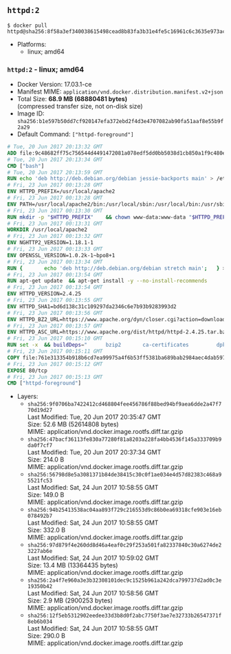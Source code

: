 ## `httpd:2`

```console
$ docker pull httpd@sha256:8f58a3ef340038615498cead8b83fa3b31e4fe5c16961c6c3635e973ac9303ed
```

-	Platforms:
	-	linux; amd64

### `httpd:2` - linux; amd64

-	Docker Version: 17.03.1-ce
-	Manifest MIME: `application/vnd.docker.distribution.manifest.v2+json`
-	Total Size: **68.9 MB (68880481 bytes)**  
	(compressed transfer size, not on-disk size)
-	Image ID: `sha256:b1e597b50dd7cf920147efa372ebd2f4d3e4707082ab90fa51aaf8e55b9f2a29`
-	Default Command: `["httpd-foreground"]`

```dockerfile
# Tue, 20 Jun 2017 20:13:32 GMT
ADD file:9c48682ff75c756544d4491472081a078edf5dd0bb5038d1cb850a1f9c480e3e in / 
# Tue, 20 Jun 2017 20:13:34 GMT
CMD ["bash"]
# Tue, 20 Jun 2017 20:13:59 GMT
RUN echo 'deb http://deb.debian.org/debian jessie-backports main' > /etc/apt/sources.list.d/backports.list
# Fri, 23 Jun 2017 00:13:28 GMT
ENV HTTPD_PREFIX=/usr/local/apache2
# Fri, 23 Jun 2017 00:13:28 GMT
ENV PATH=/usr/local/apache2/bin:/usr/local/sbin:/usr/local/bin:/usr/sbin:/usr/bin:/sbin:/bin
# Fri, 23 Jun 2017 00:13:30 GMT
RUN mkdir -p "$HTTPD_PREFIX" 	&& chown www-data:www-data "$HTTPD_PREFIX"
# Fri, 23 Jun 2017 00:13:31 GMT
WORKDIR /usr/local/apache2
# Fri, 23 Jun 2017 00:13:32 GMT
ENV NGHTTP2_VERSION=1.18.1-1
# Fri, 23 Jun 2017 00:13:33 GMT
ENV OPENSSL_VERSION=1.0.2k-1~bpo8+1
# Fri, 23 Jun 2017 00:13:34 GMT
RUN { 		echo 'deb http://deb.debian.org/debian stretch main'; 	} > /etc/apt/sources.list.d/stretch.list 	&& { 		echo 'Package: *'; 		echo 'Pin: release n=stretch'; 		echo 'Pin-Priority: -10'; 		echo; 		echo 'Package: libnghttp2*'; 		echo "Pin: version $NGHTTP2_VERSION"; 		echo 'Pin-Priority: 990'; 		echo; 	} > /etc/apt/preferences.d/unstable-nghttp2
# Fri, 23 Jun 2017 00:13:54 GMT
RUN apt-get update 	&& apt-get install -y --no-install-recommends 		libapr1 		libaprutil1 		libaprutil1-ldap 		libapr1-dev 		libaprutil1-dev 		liblua5.2-0 		libnghttp2-14=$NGHTTP2_VERSION 		libpcre++0 		libssl1.0.0=$OPENSSL_VERSION 		libxml2 	&& rm -r /var/lib/apt/lists/*
# Fri, 23 Jun 2017 00:13:54 GMT
ENV HTTPD_VERSION=2.4.25
# Fri, 23 Jun 2017 00:13:55 GMT
ENV HTTPD_SHA1=bd6d138c31c109297da2346c6e7b93b9283993d2
# Fri, 23 Jun 2017 00:13:56 GMT
ENV HTTPD_BZ2_URL=https://www.apache.org/dyn/closer.cgi?action=download&filename=httpd/httpd-2.4.25.tar.bz2
# Fri, 23 Jun 2017 00:13:57 GMT
ENV HTTPD_ASC_URL=https://www.apache.org/dist/httpd/httpd-2.4.25.tar.bz2.asc
# Fri, 23 Jun 2017 00:15:10 GMT
RUN set -x 	&& buildDeps=" 		bzip2 		ca-certificates 		dpkg-dev 		gcc 		liblua5.2-dev 		libnghttp2-dev=$NGHTTP2_VERSION 		libpcre++-dev 		libssl-dev=$OPENSSL_VERSION 		libxml2-dev 		zlib1g-dev 		make 		wget 	" 	&& apt-get update 	&& apt-get install -y --no-install-recommends -V $buildDeps 	&& rm -r /var/lib/apt/lists/* 		&& wget -O httpd.tar.bz2 "$HTTPD_BZ2_URL" 	&& echo "$HTTPD_SHA1 *httpd.tar.bz2" | sha1sum -c - 	&& wget -O httpd.tar.bz2.asc "$HTTPD_ASC_URL" 	&& export GNUPGHOME="$(mktemp -d)" 	&& gpg --keyserver ha.pool.sks-keyservers.net --recv-keys A93D62ECC3C8EA12DB220EC934EA76E6791485A8 	&& gpg --batch --verify httpd.tar.bz2.asc httpd.tar.bz2 	&& rm -rf "$GNUPGHOME" httpd.tar.bz2.asc 		&& mkdir -p src 	&& tar -xf httpd.tar.bz2 -C src --strip-components=1 	&& rm httpd.tar.bz2 	&& cd src 		&& gnuArch="$(dpkg-architecture --query DEB_BUILD_GNU_TYPE)" 	&& ./configure 		--build="$gnuArch" 		--prefix="$HTTPD_PREFIX" 		--enable-mods-shared=reallyall 	&& make -j "$(nproc)" 	&& make install 		&& cd .. 	&& rm -r src man manual 		&& sed -ri 		-e 's!^(\s*CustomLog)\s+\S+!\1 /proc/self/fd/1!g' 		-e 's!^(\s*ErrorLog)\s+\S+!\1 /proc/self/fd/2!g' 		"$HTTPD_PREFIX/conf/httpd.conf" 		&& apt-get purge -y --auto-remove $buildDeps
# Fri, 23 Jun 2017 00:15:11 GMT
COPY file:761e313354b918b6cd7ea99975a4f6b53ff5381ba689bab2984aec4dab597215 in /usr/local/bin/ 
# Fri, 23 Jun 2017 00:15:12 GMT
EXPOSE 80/tcp
# Fri, 23 Jun 2017 00:15:13 GMT
CMD ["httpd-foreground"]
```

-	Layers:
	-	`sha256:9f0706ba7422412cd468804fee456786f88bed94bf9aea6dde2a47f770d19d27`  
		Last Modified: Tue, 20 Jun 2017 20:35:47 GMT  
		Size: 52.6 MB (52614808 bytes)  
		MIME: application/vnd.docker.image.rootfs.diff.tar.gzip
	-	`sha256:47bacf36113fe830a77280f81a8203a228fa4bb4536f145a333709b9da0f7cf7`  
		Last Modified: Tue, 20 Jun 2017 20:37:34 GMT  
		Size: 214.0 B  
		MIME: application/vnd.docker.image.rootfs.diff.tar.gzip
	-	`sha256:56798d8e5a3081371b84de38415c30c0f1ae034e4d57d82383c468a95521fc53`  
		Last Modified: Sat, 24 Jun 2017 10:58:55 GMT  
		Size: 149.0 B  
		MIME: application/vnd.docker.image.rootfs.diff.tar.gzip
	-	`sha256:94b25413538ac04aa893f729c216553d9c86b0ea69318cfe903e16eb078492b7`  
		Last Modified: Sat, 24 Jun 2017 10:58:55 GMT  
		Size: 332.0 B  
		MIME: application/vnd.docker.image.rootfs.diff.tar.gzip
	-	`sha256:97d879f4e260dd8d46a4eaf0c29f253a501fa82337840c30a6274de23227ab6e`  
		Last Modified: Sat, 24 Jun 2017 10:59:02 GMT  
		Size: 13.4 MB (13364435 bytes)  
		MIME: application/vnd.docker.image.rootfs.diff.tar.gzip
	-	`sha256:2a4f7e960a3e3b32308101dec9c1525b961a242dca799737d2ad0c3e19350b42`  
		Last Modified: Sat, 24 Jun 2017 10:58:56 GMT  
		Size: 2.9 MB (2900253 bytes)  
		MIME: application/vnd.docker.image.rootfs.diff.tar.gzip
	-	`sha256:12f5eb5312902eedee33d3b8d0f2abc7750f3ae7e32733b26547371f8eb6b034`  
		Last Modified: Sat, 24 Jun 2017 10:58:55 GMT  
		Size: 290.0 B  
		MIME: application/vnd.docker.image.rootfs.diff.tar.gzip
